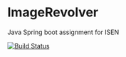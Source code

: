 # ImageRevolver
Java Spring boot assignment for ISEN

[![Build Status](https://travis-ci.org/PierreZ/ImageRevolver.svg?branch=master)](https://travis-ci.org/PierreZ/ImageRevolver)
